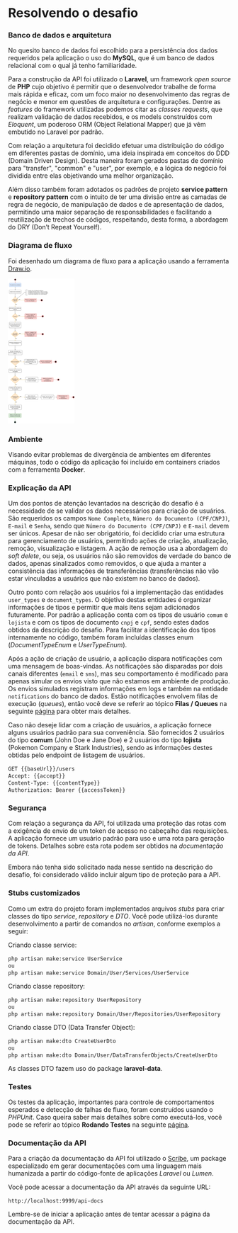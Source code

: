 # Resolvendo o desafio

### Banco de dados e arquitetura

No quesito banco de dados foi escolhido para a persistência dos dados requeridos pela aplicação o uso do **MySQL**, que é um banco de dados relacional com o qual já tenho familiaridade.

Para a construção da API foi utilizado o **Laravel**, um framework *open source* de **PHP** cujo objetivo é permitir que o desenvolvedor trabalhe de forma mais rápida e eficaz, com um foco maior no desenvolvimento das regras de negócio e menor em questões de arquitetura e configurações. Dentre as *features* do framework utilizadas podemos citar as *classes requests*, que realizam validação de dados recebidos, e os models construídos com *Eloquent*, um poderoso ORM (Object Relational Mapper) que já vêm embutido no Laravel por padrão.

Com relação a arquitetura foi decidido efetuar uma distribuição do código em diferentes pastas de domínio, uma ideia inspirada em conceitos do DDD (Domain Driven Design). Desta maneira foram gerados pastas de domínio para "transfer", "common" e "user", por exemplo, e a lógica do negócio foi dividida entre elas objetivando uma melhor organização. 

Além disso também foram adotados os padrões de projeto **service pattern** e **repository pattern** com o intuito de ter uma divisão entre as camadas de regra de negócio, de manipulação de dados e de apresentação de dados, permitindo uma maior separação de responsabilidades e facilitando a reutilização de trechos de códigos, respeitando, desta forma, a abordagem do DRY (Don’t Repeat Yourself).

### Diagrama de fluxo

Foi desenhado um diagrama de fluxo para a aplicação usando a ferramenta [Draw.io](https://app.diagrams.net/).

<a href="./diagrams/pagamento_simplificado.drawio.png" target="_blank">
    <img src="./diagrams/pagamento_simplificado.drawio.png" alt="Diagrama de Fluxo" width="150" />
</a>

### Ambiente

Visando evitar problemas de divergência de ambientes em diferentes máquinas, todo o código da aplicação foi incluído em containers criados com a ferramenta **Docker**.

### Explicação da API

Um dos pontos de atenção levantados na descrição do desafio é a necessidade de se validar os dados necessários para criação de usuários. São requeridos os campos `Nome Completo`, `Número do Documento (CPF/CNPJ)`, `E-mail` e `Senha`, sendo que `Número do Documento (CPF/CNPJ)` e `E-mail` devem ser únicos. Apesar de não ser obrigatório, foi decidido criar uma estrutura para gerenciamento de usuários, permitindo ações de criação, atualização, remoção, visualização e listagem. A ação de remoção usa a abordagem do *soft delete*, ou seja, os usuários não são removidos de verdade do banco de dados, apenas sinalizados como removidos, o que ajuda a manter a consistência das informações de transferências (transferências não vão estar vinculadas a usuários que não existem no banco de dados).

Outro ponto com relação aos usuários foi a implementação das entidades `user_types` e `document_types`. O objetivo destas entidades é organizar informações de tipos e permitir que mais itens sejam adicionados futuramente. Por padrão a aplicação conta com os tipos de usuário `comum` e `lojista` e com os tipos de documento `cnpj` e `cpf`, sendo estes dados obtidos da descrição do desafio. Para facilitar a identificação dos tipos internamente no código, também foram incluídas classes enum (*DocumentTypeEnum* e *UserTypeEnum*).

Após a ação de criação de usuário, a aplicação dispara notificações com uma mensagem de boas-vindas. As notificações são disparadas por dois canais diferentes (`email` e `sms`), mas seu comportamento é modificado para apenas simular os envios visto que não estamos em ambiente de produção. Os envios simulados registram informações em logs e também na entidade `notifications` do banco de dados. Estão notificações envolvem filas de execução (*queues*), então você deve se referir ao tópico **Filas / Queues** na seguinte [página](using_api.md) para obter mais detalhes.

Caso não deseje lidar com a criação de usuários, a aplicação fornece alguns usuários padrão para sua conveniência. São fornecidos 2 usuários do tipo **comum** (John Doe e Jane Doe) e 2 usuários do tipo **lojista** (Pokemon Company e Stark Industries), sendo as informações destes obtidas pelo endpoint de listagem de usuários.

```
GET {{baseUrl}}/users
Accept: {{accept}}
Content-Type: {{contentType}}
Authorization: Bearer {{accessToken}}
```

### Segurança

Com relação a segurança da API, foi utilizada uma proteção das rotas com a exigência de envio de um token de acesso no cabeçalho das requisições. A aplicação fornece um usuário padrão para uso e uma rota para geração de tokens. Detalhes sobre esta rota podem ser obtidos na *documentação da API*.

Embora não tenha sido solicitado nada nesse sentido na descrição do desafio, foi considerado válido incluir algum tipo de proteção para a API.

### Stubs customizados

Como um extra do projeto foram implementados arquivos *stubs* para criar classes do tipo *service*, *repository* e *DTO*. Você pode utilizá-los durante desenvolvimento a partir de comandos no *artisan*, conforme exemplos a seguir:

Criando classe service:

```
php artisan make:service UserService
ou
php artisan make:service Domain/User/Services/UserService
```

Criando classe repository:

```
php artisan make:repository UserRepository
ou
php artisan make:repository Domain/User/Repositories/UserRepository
```

Criando classe DTO (Data Transfer Object):

```
php artisan make:dto CreateUserDto
ou
php artisan make:dto Domain/User/DataTransferObjects/CreateUserDto
```

As classes DTO fazem uso do package **laravel-data**.

### Testes

Os testes da aplicação, importantes para controle de comportamentos esperados e detecção de falhas de fluxo, foram construídos usando o *PHPUnit*. Caso queira saber mais detalhes sobre como executá-los, você pode se referir ao tópico **Rodando Testes** na seguinte [página](using_api.md).

### Documentação da API

Para a criação da documentação da API foi utilizado o [Scribe](https://scribe.knuckles.wtf/laravel/), um package especializado em gerar documentações com uma linguagem mais humanizada a partir do código-fonte de aplicações *Laravel* ou *Lumen*.

Você pode acessar a documentação da API através da seguinte URL:

```
http://localhost:9999/api-docs
```

Lembre-se de iniciar a aplicação antes de tentar acessar a página da documentação da API.